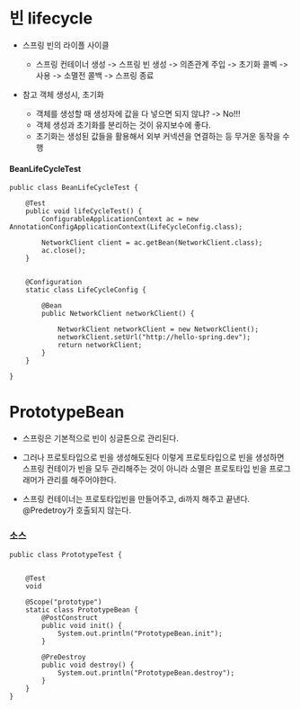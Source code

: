 # 빈 lifecycle

- 스프링 빈의 라이플  사이클
	- 스프링 컨테이너 생성 -> 스프링 빈 생성 -> 의존관계 주입 -> 초기화 콜벡 -> 사용 -> 소멸전 콜백 -> 스프링 종료


- 참고 객체 생성시, 초기화
	- 객체를 생성할 때 생성자에 값을 다 넣으면 되지 않냐? -> No!!!
	- 객체 생성과 초기화를 분리하는 것이 유지보수에 좋다.
    - 초기화는 생성된 값들을 활용해서 외부 커넥션을 연결하는 등 무거운 동작을 수행

#### BeanLifeCycleTest
````
public class BeanLifeCycleTest {

    @Test
    public void lifeCycleTest() {
        ConfigurableApplicationContext ac = new AnnotationConfigApplicationContext(LifeCycleConfig.class);

        NetworkClient client = ac.getBean(NetworkClient.class);
        ac.close();
    }


    @Configuration
    static class LifeCycleConfig {

        @Bean
        public NetworkClient networkClient() {
          
            NetworkClient networkClient = new NetworkClient();
            networkClient.setUrl("http://hello-spring.dev");
            return networkClient;
        }
    }

}
````

# PrototypeBean

- 스프링은 기본적으로 빈이 싱글톤으로 관리된다.

- 그러나 프로토타입으로 빈을 생성해도된다 이렇게 프로토타입으로 빈을 생성하면 스프링 컨테이가 빈을 모두 관리해주는 것이 아니라 소멸은 프로토타입 빈을 프로그래머가 관리를 해주어야한다.

- 스프링 컨테이너는 프로토타입빈을 만들어주고, di까지 해주고 끝낸다. @Predetroy가 호출되지 않는다. 


### 소스

````
public class PrototypeTest {


    @Test
    void

    @Scope("prototype")
    static class PrototypeBean {
        @PostConstruct
        public void init() {
            System.out.println("PrototypeBean.init");
        }

        @PreDestroy
        public void destroy() {
            System.out.println("PrototypeBean.destroy");
        }
    }
}
````